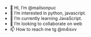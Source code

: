 - 👋 Hi, I’m @mailsonpuc
- 👀 I’m interested in python, javascript.
- 🌱 I’m currently learning JavaScript.
- 💞️ I’m looking to collaborate on web
- 📫 How to reach me tg @m4isvv

<!---
mailsonpuc/mailsonpuc is a ✨ special ✨ repository because its `README.md` (this file) appears on your GitHub profile.
You can click the Preview link to take a look at your changes.
--->
